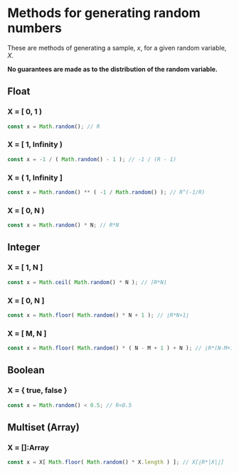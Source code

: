 # Methods for generating random numbers

These are methods of generating a sample, *x*, for a given random variable, *X*.

**No guarantees are made as to the distribution of the random variable.**

## Float

### X = [ 0, 1 )

```javascript
const x = Math.random(); // R
```

### X = [ 1, Infinity )

```javascript
const x = -1 / ( Math.random() - 1 ); // -1 / (R - 1)
```

### X = ( 1, Infinity ]

```javascript
const x = Math.random() ** ( -1 / Math.random() ); // R^(-1/R)
```

### X = [ 0, N ) 

```javascript
const x = Math.random() * N; // R*N
```

## Integer

### X = [ 1, N ]

```javascript
const x = Math.ceil( Math.random() * N ); // ⌈R*N⌉
```

### X = [ 0, N ]

```javascript
const x = Math.floor( Math.random() * N + 1 ); // ⌊R*N+1⌋
```

### X = [ M, N ]

```javascript
const x = Math.floor( Math.random() * ( N - M + 1 ) + N ); // ⌊R*(N-M+1)+N⌋
```

## Boolean

### X = { true, false }

```javascript
const x = Math.random() < 0.5; // R<0.5
```

## Multiset (Array)

### X = []:Array<any>

```javascript
const x = X[ Math.floor( Math.random() * X.length ) ]; // X[⌊R*|X|⌋]
```
